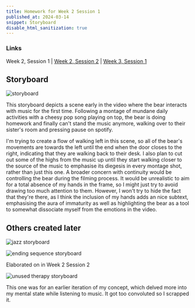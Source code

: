 ```yaml
---
title: Homework for Week 2 Session 1
published_at: 2024-03-14
snippet: Storyboard
disable_html_sanitization: true
---
```


### Links
Week 2, Session 1 | <a href="https://safe-pigeon-27.deno.dev/w02s2-audio">Week 2, Session 2</a> | <a href="https://safe-pigeon-27.deno.dev/w03s1-draft">Week 3, Session 1</a>

## Storyboard

![storyboard](/w02/storyboard.jpg)

This storyboard depicts a scene early in the video where the bear interacts with music for the first time. Following a montage of mundane daily activities with a cheesy pop song playing on top, the bear is doing homework and finally can't stand the music anymore, walking over to their sister's room and pressing pause on spotify.

I'm trying to create a flow of walking left in this scene, so all of the bear's movements are towards the left until the end when the door closes to the right, indicating that they are walking back to their desk. I also plan to cut out some of the highs from the music up until they start walking closer to the source of the music to emphasise its diegesis in every montage shot, rather than just this one. A broader concern with continuity would be controlling the bear during the filming process. It would be unrealistic to aim for a total absence of my hands in the frame, so I might just try to avoid drawing too much attention to them. However, I won't try to hide the fact that they're there, as I think the inclusion of my hands adds an nice subtext, emphasising the aura of immaturity as well as highlighting the bear as a tool to somewhat dissociate myself from the emotions in the video.

## Others created later

![jazz storyboard](/w02/jazz.jpg)

![ending sequence storyboard](/w02/radiohead.jpg)

Elaborated on in Week 2 Session 2

![unused therapy storyboard](/w02/psych.jpg)

This one was for an earlier iteration of my concept, which delved more into my mental state while listening to music. It got too convoluted so I scrapped it.

<br><br>